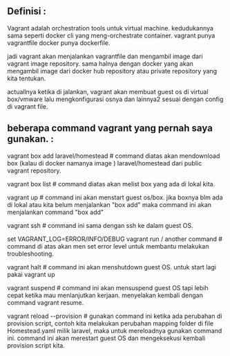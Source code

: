 Definisi : 
--------------------------------------------

Vagrant adalah orchestration tools untuk virtual machine. kedudukannya sama seperti docker cli yang meng-orchestrate container. vagrant punya vagrantfile docker punya dockerfile.

jadi vagrant akan menjalankan vagrantfile dan mengambil image dari vagrant image repository. sama halnya dengan docker yang akan mengambil image dari docker hub repository atau private repository yang kita tentukan.

actuallnya ketika di jalankan, vagrant akan membuat guest os di virtual box/vmware lalu mengkonfigurasi osnya dan lainnya2 sesuai dengan config di vagrant file.

beberapa command vagrant yang pernah saya gunakan. : 
--------------------------------------------

vagrant box add laravel/homestead
    # command diatas akan mendownload box (kalau di docker namanya image ) laravel/homestead dari public vagrant repository.

vagrant box list
    # command diatas akan melist box yang ada di lokal kita. 

vagrant up
    # command ini akan menstart guest os/box. jika boxnya blm ada di lokal atau kita belum menjalankan "box add" maka command ini akan menjalankan command "box add"

vagrant ssh
    # command ini sama dengan ssh ke dalam guest OS.

set VAGRANT_LOG=ERROR/INFO/DEBUG
vagrant run / another command
    # command di atas akan men set error level untuk membantu melakukan troubleshooting.

vagrant halt
    # command ini akan menshutdown guest OS. untuk start lagi pakai vagrant up

vagrant suspend
    # command ini akan mensuspend guest OS tapi lebih cepat ketika mau menlanjutkan kerjaan. menyelakan kembali dengan command vagrant resume.

vagrant reload --provision
    # gunakan command ini ketika ada perubahan di provision script, contoh kita melakukan perubahan mapping folder di file Homestead.yaml milik laravel, maka untuk mereloadnya gunakan command ini. command ini akan merestart guest OS dan mengeksekusi kembali provision script kita.